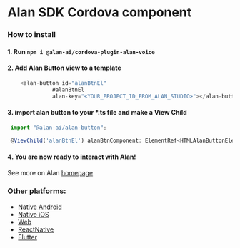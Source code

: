 # Alan SDK Cordova component

### How to install

#### 1. Run `npm i @alan-ai/cordova-plugin-alan-voice`

#### 2. Add Alan Button view to a template

```javascript 
    <alan-button id="alanBtnEl"
              #alanBtnEl
              alan-key="<YOUR_PROJECT_ID_FROM_ALAN_STUDIO>"></alan-button>
```

#### 3. import alan button to your *.ts file and make a View Child

```javascript
 import "@alan-ai/alan-button";
 
 @ViewChild('alanBtnEl') alanBtnComponent: ElementRef<HTMLAlanButtonElement>;
```

#### 4. You are now ready to interact with Alan!
See more on Alan [homepage](https://alan.app/)


### Other platforms:
* [Native Android](https://github.com/alan-ai/alan-sdk-android)
* [Native iOS](https://github.com/alan-ai/alan-sdk-ios)
* [Web](https://github.com/alan-ai/alan-sdk-web)
* [ReactNative](https://github.com/alan-ai/alan-sdk-reactnative)
* [Flutter](https://pub.dev/packages/alan_voice)

